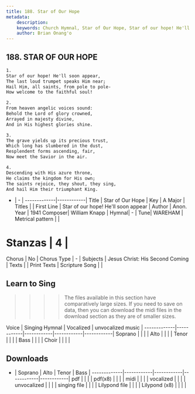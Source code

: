 ```yaml
---
title: 188. Star of Our Hope
metadata:
    description: 
    keywords: Church Hymnal, Star of Our Hope, Star of our hope! He'll soon appear, 
    author: Brian Onang'o
---
```



## 188. STAR OF OUR HOPE

```txt
1.
Star of our hope! He'll soon appear,
The last loud trumpet speaks Him near;
Hail Him, all saints, from pole to pole-
How welcome to the faithful soul!

2.
From heaven angelic voices sound:
Behold the Lord of glory crowned,
Arrayed in majesty divine,
And in His highest glories shine.

3.
The grave yields up its precious trust,
Which long has slumbered in the dust,
Resplendent forms ascending, fair,
Now meet the Savior in the air.

4.
Descending with His azure throne,
He claims the kingdom for His own;
The saints rejoice, they shout, they sing,
And hail Him their triumphant King.

```

- |   -  |
-------------|------------|
Title | Star of Our Hope |
Key | A Major |
Titles |  |
First Line | Star of our hope! He'll soon appear |
Author | Anon.
Year | 1941
Composer| William Knapp |
Hymnal|  - |
Tune| WAREHAM |
Metrical pattern | |
# Stanzas | 4 |
Chorus | No |
Chorus Type | - |
Subjects | Jesus Christ: His Second Coming |
Texts |  |
Print Texts | 
Scripture Song |  |
  
## Learn to Sing

>>>> The files available in this section have comparatively large sizes. If you need to save on data, then you can download the midi files in the download section as they are of smaller sizes.

Voice |  Singing Hymnal | Vocalized | unvocalized music |
-------------|------------|------------|------------|------------|
Soprano | | | |
Alto | | | |
Tenor | | | |
Bass | | | |
Choir | | | |

## Downloads

- |  Soprano | Alto | Tenor | Bass |
-------------|------------|------------|------------|------------|
pdf | | | |
pdf(x8) | | | |
midi | | | |
vocalized | | | |
unvocalized | | | |
singing file | | | |
Lilypond file | | | |
Lilypond (x8) | | | |
  
